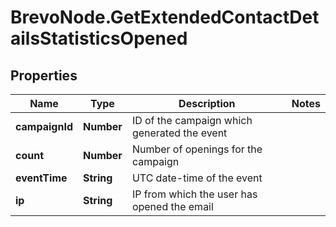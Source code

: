# BrevoNode.GetExtendedContactDetailsStatisticsOpened

## Properties
Name | Type | Description | Notes
------------ | ------------- | ------------- | -------------
**campaignId** | **Number** | ID of the campaign which generated the event | 
**count** | **Number** | Number of openings for the campaign | 
**eventTime** | **String** | UTC date-time of the event | 
**ip** | **String** | IP from which the user has opened the email | 


